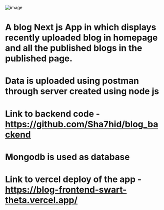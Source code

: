 ![image](https://user-images.githubusercontent.com/96056167/217571997-0f132d0e-435d-47d9-958f-44b96d754bf7.png)
# A blog Next js App in which displays recently uploaded blog in homepage and all the published blogs in the published page. 
# Data is uploaded using postman through server created using node js
# Link to backend code - https://github.com/Sha7hid/blog_backend
# Mongodb is used as database
# Link to vercel deploy of the app - https://blog-frontend-swart-theta.vercel.app/
